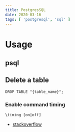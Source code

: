 ```yaml
---
title: PostgresSQL
date: 2020-03-16
tags: [ 'postgresql', 'sql' ]
---
```


# Usage

## psql

## Delete a table

```psql
DROP TABLE "{table_name}";
```

### Enable command timing

```pgsql
\timing [on|off]
```

* [stackoverflow](https://stackoverflow.com/questions/9063402/get-execution-time-of-postgresql-query/9064100)
